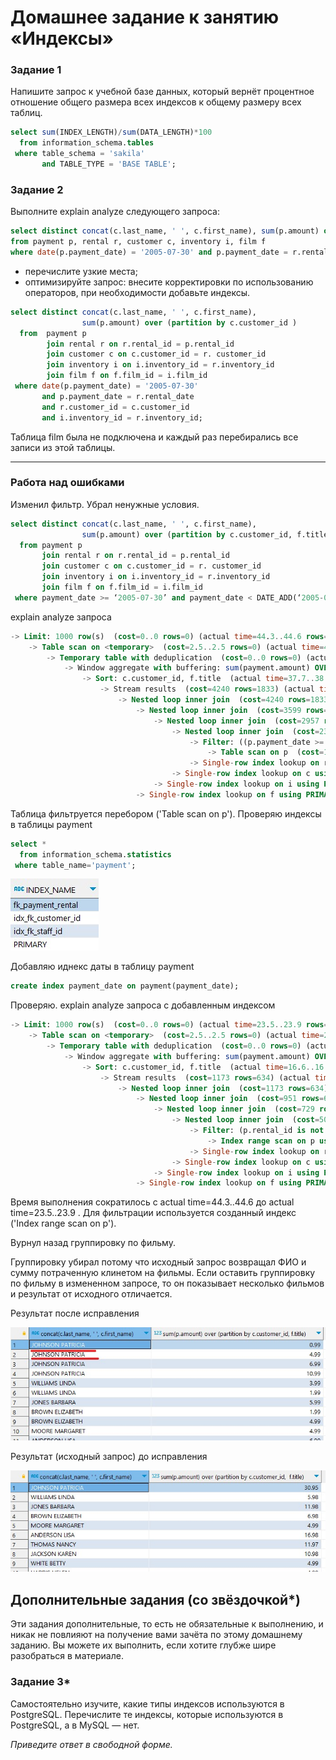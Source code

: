 # Домашнее задание к занятию «Индексы»

### Задание 1

Напишите запрос к учебной базе данных, который вернёт процентное отношение общего размера всех индексов к общему размеру всех таблиц.

```sql
select sum(INDEX_LENGTH)/sum(DATA_LENGTH)*100
  from information_schema.tables
 where table_schema = 'sakila' 
       and TABLE_TYPE = 'BASE TABLE';
```

### Задание 2

Выполните explain analyze следующего запроса:
```sql
select distinct concat(c.last_name, ' ', c.first_name), sum(p.amount) over (partition by c.customer_id, f.title)
from payment p, rental r, customer c, inventory i, film f
where date(p.payment_date) = '2005-07-30' and p.payment_date = r.rental_date and r.customer_id = c.customer_id and i.inventory_id = r.inventory_id
```
- перечислите узкие места;
- оптимизируйте запрос: внесите корректировки по использованию операторов, при необходимости добавьте индексы.

```sql
select distinct concat(c.last_name, ' ', c.first_name), 
                sum(p.amount) over (partition by c.customer_id )
  from  payment p 
        join rental r on r.rental_id = p.rental_id
        join customer c on c.customer_id = r. customer_id 
        join inventory i on i.inventory_id = r.inventory_id 
        join film f on f.film_id = i.film_id
 where date(p.payment_date) = '2005-07-30' 
       and p.payment_date = r.rental_date 
       and r.customer_id = c.customer_id 
       and i.inventory_id = r.inventory_id;
```
Таблица film была не подключена и каждый раз перебирались все записи из этой таблицы. 

---

### Работа над ошибками

Изменил фильтр. Убрал ненужные условия.

```sql
select distinct concat(c.last_name, ' ', c.first_name), 
                sum(p.amount) over (partition by c.customer_id, f.title)
  from payment p 
       join rental r on r.rental_id = p.rental_id
       join customer c on c.customer_id = r. customer_id 
       join inventory i on i.inventory_id = r.inventory_id 
       join film f on f.film_id = i.film_id
 where payment_date >= ‘2005-07-30’ and payment_date < DATE_ADD(‘2005-07-30’, INTERVAL 1 DAY);
``` 
explain analyze запроса
```sql
-> Limit: 1000 row(s)  (cost=0..0 rows=0) (actual time=44.3..44.6 rows=599 loops=1)
    -> Table scan on <temporary>  (cost=2.5..2.5 rows=0) (actual time=44.3..44.5 rows=599 loops=1)
        -> Temporary table with deduplication  (cost=0..0 rows=0) (actual time=44.3..44.3 rows=599 loops=1)
            -> Window aggregate with buffering: sum(payment.amount) OVER (PARTITION BY c.customer_id,f.title )   (actual time=37.7..43.5 rows=634 loops=1)
                -> Sort: c.customer_id, f.title  (actual time=37.7..38 rows=634 loops=1)
                    -> Stream results  (cost=4240 rows=1833) (actual time=0.141..36.7 rows=634 loops=1)
                        -> Nested loop inner join  (cost=4240 rows=1833) (actual time=0.133..35.4 rows=634 loops=1)
                            -> Nested loop inner join  (cost=3599 rows=1833) (actual time=0.124..32.9 rows=634 loops=1)
                                -> Nested loop inner join  (cost=2957 rows=1833) (actual time=0.116..30.8 rows=634 loops=1)
                                    -> Nested loop inner join  (cost=2316 rows=1833) (actual time=0.106..29.1 rows=634 loops=1)
                                        -> Filter: ((p.payment_date >= TIMESTAMP'2005-07-30 00:00:00') and (p.payment_date < <cache>(('2005-07-30' + interval 1 day))) and (p.rental_id is not null))  (cost=1674 rows=1833) (actual time=0.0544..26.4 rows=634 loops=1)
                                            -> Table scan on p  (cost=1674 rows=16500) (actual time=0.0444..19.7 rows=16044 loops=1)
                                        -> Single-row index lookup on r using PRIMARY (rental_id=p.rental_id)  (cost=0.25 rows=1) (actual time=0.00376..0.00382 rows=1 loops=634)
                                    -> Single-row index lookup on c using PRIMARY (customer_id=r.customer_id)  (cost=0.25 rows=1) (actual time=0.00237..0.00243 rows=1 loops=634)
                                -> Single-row index lookup on i using PRIMARY (inventory_id=r.inventory_id)  (cost=0.25 rows=1) (actual time=0.00287..0.00293 rows=1 loops=634)
                            -> Single-row index lookup on f using PRIMARY (film_id=i.film_id)  (cost=0.25 rows=1) (actual time=0.00337..0.00344 rows=1 loops=634)
```
Таблица фильтруется перебором ('Table scan on p').
Проверяю индексы в таблицы payment
```sql
select *
  from information_schema.statistics
 where table_name='payment';
```
![index_paymen](https://github.com/artemtsybakov/netologyedu/blob/master/%D0%A0%D0%B5%D0%BB%D1%8F%D1%86%D0%B8%D0%BE%D0%BD%D0%BD%D1%8B%D0%B5%20%D0%B1%D0%B0%D0%B7%D1%8B%20%D0%B4%D0%B0%D0%BD%D0%BD%D1%8B%D1%85%20%D0%B8%20%D0%B0%D0%B4%D0%BC%D0%B8%D0%BD%D0%B8%D1%81%D1%82%D1%80%D0%B8%D1%80%D0%BE%D0%B2%D0%B0%D0%BD%D0%B8%D0%B5%20%D0%B1%D0%B0%D0%B7%20%D0%B4%D0%B0%D0%BD%D0%BD%D1%8B%D1%85/05/img/index_paymen.jpg)

Добавляю иднекс даты в таблицу payment
```sql
create index payment_date on payment(payment_date);
```

Проверяю. explain analyze запроса с добавленным индексом 
```sql
-> Limit: 1000 row(s)  (cost=0..0 rows=0) (actual time=23.5..23.9 rows=599 loops=1)
    -> Table scan on <temporary>  (cost=2.5..2.5 rows=0) (actual time=23.5..23.8 rows=599 loops=1)
        -> Temporary table with deduplication  (cost=0..0 rows=0) (actual time=23.5..23.5 rows=599 loops=1)
            -> Window aggregate with buffering: sum(payment.amount) OVER (PARTITION BY c.customer_id,f.title )   (actual time=16.7..22.8 rows=634 loops=1)
                -> Sort: c.customer_id, f.title  (actual time=16.6..16.9 rows=634 loops=1)
                    -> Stream results  (cost=1173 rows=634) (actual time=0.0737..15.3 rows=634 loops=1)
                        -> Nested loop inner join  (cost=1173 rows=634) (actual time=0.0675..14 rows=634 loops=1)
                            -> Nested loop inner join  (cost=951 rows=634) (actual time=0.0604..11.3 rows=634 loops=1)
                                -> Nested loop inner join  (cost=729 rows=634) (actual time=0.0547..9.07 rows=634 loops=1)
                                    -> Nested loop inner join  (cost=507 rows=634) (actual time=0.0472..6.3 rows=634 loops=1)
                                        -> Filter: (p.rental_id is not null)  (cost=286 rows=634) (actual time=0.0377..3.56 rows=634 loops=1)
                                            -> Index range scan on p using payment_date over ('2005-07-30 00:00:00' <= payment_date < '2005-07-31 00:00:00'), with index condition: ((p.payment_date >= TIMESTAMP'2005-07-30 00:00:00') and (p.payment_date < <cache>(('2005-07-30' + interval 1 day))))  (cost=286 rows=634) (actual time=0.0369..3.4 rows=634 loops=1)
                                        -> Single-row index lookup on r using PRIMARY (rental_id=p.rental_id)  (cost=0.25 rows=1) (actual time=0.00383..0.00389 rows=1 loops=634)
                                    -> Single-row index lookup on c using PRIMARY (customer_id=r.customer_id)  (cost=0.25 rows=1) (actual time=0.00391..0.00397 rows=1 loops=634)
                                -> Single-row index lookup on i using PRIMARY (inventory_id=r.inventory_id)  (cost=0.25 rows=1) (actual time=0.00302..0.00309 rows=1 loops=634)
                            -> Single-row index lookup on f using PRIMARY (film_id=i.film_id)  (cost=0.25 rows=1) (actual time=0.0037..0.00377 rows=1 loops=634)
```
Время выполнения сократилось с actual time=44.3..44.6 до actual time=23.5..23.9 . Для фильтрации используется созданный индекс ('Index range scan on p'). 

Вурнул назад группировку по фильму. 

Группировку убирал потому что исходный запрос возвращал ФИО и сумму потраченную клинетом на фильмы. Если оставить группировку по фильму в измененном запросе, то он показывает несколько фильмов и результат от исходного отличается.

Результат после исправления

![result_after](https://github.com/artemtsybakov/netologyedu/blob/master/%D0%A0%D0%B5%D0%BB%D1%8F%D1%86%D0%B8%D0%BE%D0%BD%D0%BD%D1%8B%D0%B5%20%D0%B1%D0%B0%D0%B7%D1%8B%20%D0%B4%D0%B0%D0%BD%D0%BD%D1%8B%D1%85%20%D0%B8%20%D0%B0%D0%B4%D0%BC%D0%B8%D0%BD%D0%B8%D1%81%D1%82%D1%80%D0%B8%D1%80%D0%BE%D0%B2%D0%B0%D0%BD%D0%B8%D0%B5%20%D0%B1%D0%B0%D0%B7%20%D0%B4%D0%B0%D0%BD%D0%BD%D1%8B%D1%85/05/img/result_after.jpg)

Результат (исходный запрос) до исправления

![result_before](https://github.com/artemtsybakov/netologyedu/blob/master/%D0%A0%D0%B5%D0%BB%D1%8F%D1%86%D0%B8%D0%BE%D0%BD%D0%BD%D1%8B%D0%B5%20%D0%B1%D0%B0%D0%B7%D1%8B%20%D0%B4%D0%B0%D0%BD%D0%BD%D1%8B%D1%85%20%D0%B8%20%D0%B0%D0%B4%D0%BC%D0%B8%D0%BD%D0%B8%D1%81%D1%82%D1%80%D0%B8%D1%80%D0%BE%D0%B2%D0%B0%D0%BD%D0%B8%D0%B5%20%D0%B1%D0%B0%D0%B7%20%D0%B4%D0%B0%D0%BD%D0%BD%D1%8B%D1%85/05/img/result_before.jpg)

## Дополнительные задания (со звёздочкой*)
Эти задания дополнительные, то есть не обязательные к выполнению, и никак не повлияют на получение вами зачёта по этому домашнему заданию. Вы можете их выполнить, если хотите глубже шире разобраться в материале.

### Задание 3*

Самостоятельно изучите, какие типы индексов используются в PostgreSQL. Перечислите те индексы, которые используются в PostgreSQL, а в MySQL — нет.

*Приведите ответ в свободной форме.*
